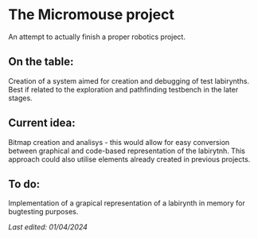 # The Micromouse project

An attempt to actually finish a proper robotics project.

## On the table:

Creation of a system aimed for creation and debugging of test labirynths. Best if related to the exploration and pathfinding testbench in the later stages.

## Current idea:

Bitmap creation and analisys - this would allow for easy conversion between graphical and code-based representation of the labirytnh. This approach could also utilise elements already created in previous projects.

## To do:

Implementation of a grapical representation of a labirynth in memory for bugtesting purposes.


*Last edited: 01/04/2024*
